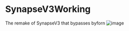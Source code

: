 # SynapseV3Working
The remake of SynapseV3 that bypasses byforn
![image](https://github.com/user-attachments/assets/76c56527-676a-478e-97c6-97012ad1e239)
